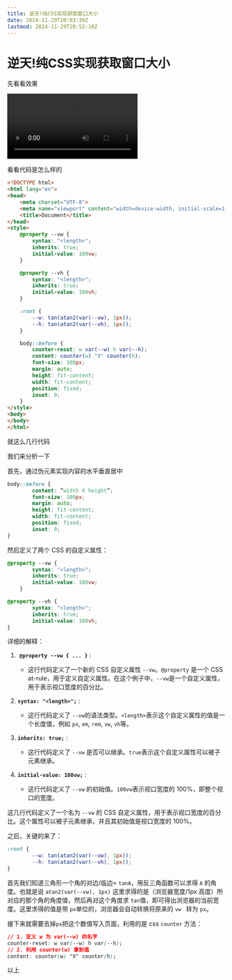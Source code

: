 ```yaml
---
title: 逆天!纯CSS实现获取窗口大小
date: 2024-11-29T20:03:39Z
lastmod: 2024-11-29T20:52:10Z
---
```


# 逆天!纯CSS实现获取窗口大小

先看看效果

<video controls="controls" src="./assets/Video_2024-11-29_201258-20241129202925-emiv1pj.mp4" data-src="./assets/Video_2024-11-29_201258-20241129202925-emiv1pj.mp4"></video>

看看代码是怎么样的

```html
<!DOCTYPE html>
<html lang="en">
<head>
    <meta charset="UTF-8">
    <meta name="viewport" content="width=device-width, initial-scale=1.0">
    <title>Document</title>
</head>
<style>
    @property --vw {
        syntax: "<length>";
        inherits: true;
        initial-value: 100vw;
    }

    @property --vh {
        syntax: "<length>";
        inherits: true;
        initial-value: 100vh;
    }

    :root {
        --w: tan(atan2(var(--vw), 1px));
        --h: tan(atan2(var(--vh), 1px));
    }

    body::before {
        counter-reset: w var(--w) h var(--h);
        content: counter(w) "X" counter(h);
        font-size: 100px;
        margin: auto;
        height: fit-content;
        width: fit-content;
        position: fixed;
        inset: 0;
    }
</style>
<body>
</body>
</html>
```

就这么几行代码

我们来分析一下

首先，通过伪元素实现内容的水平垂直居中

```css
body::before {
        content: “width X height”;
        font-size: 100px;
        margin: auto;
        height: fit-content;
        width: fit-content;
        position: fixed;
        inset: 0;
}
```

然后定义了两个 CSS 的自定义属性：

```css
@property --vw {
        syntax: "<length>";
        inherits: true;
        initial-value: 100vw;
    }

@property --vh {
        syntax: "<length>";
        inherits: true;
        initial-value: 100vh;
}
```

详细的解释：

1. ​ **​`@property --vw { ... }`​** ​:

   * 这行代码定义了一个新的 CSS 自定义属性 `--vw`​。`@property`​ 是一个 CSS at-rule，用于定义自定义属性。在这个例子中，`--vw`​ 是一个自定义属性，用于表示视口宽度的百分比。
2. ​**​`syntax: "<length>";`​** ​:

   * 这行代码定义了 `--vw`​ 的语法类型。`<length>`​ 表示这个自定义属性的值是一个长度值，例如 `px`​, `em`​, `rem`​, `vw`​, `vh`​ 等。
3. ​**​`inherits: true;`​** ​:

   * 这行代码定义了 `--vw`​ 是否可以继承。`true`​ 表示这个自定义属性可以被子元素继承。
4. ​**​`initial-value: 100vw;`​** ​:

   * 这行代码定义了 `--vw`​ 的初始值。`100vw`​ 表示视口宽度的 100%，即整个视口的宽度。

这几行代码定义了一个名为 `--vw`​ 的 CSS 自定义属性，用于表示视口宽度的百分比。这个属性可以被子元素继承，并且其初始值是视口宽度的 100%。

之后，关键的来了：

```css
:root {
        --w: tan(atan2(var(--vw), 1px));
        --h: tan(atan2(var(--vh), 1px));
}
```

首先我们知道三角形一个角的对边/临边= `tanA`​，用反三角函数可以求得 `A`​ 的角度。也就是说 `atan2(var(--vw), 1px)`​ 这里求得的是（浏览器宽度/1px 高度）所对应的那个角的角度值，然后再对这个角度求 `tan`​ 值，即可得出浏览器的当前宽度。这里求得的值是带 `px`​ 单位的，浏览器会自动转换将原来的 `vw `​ 转为 `px`​。

接下来就需要去掉`px`​把这个数值写入页面，利用的是 css `counter`​ 方法：

```css
// 1. 定义 w 为 var(--w) 的名字
counter-reset: w var(--w) h var(--h);
// 2. 利用 counter(w) 拿到值
content: counter(w) "X" counter(h);
```

以上
